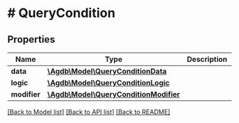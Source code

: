 # # QueryCondition

## Properties

Name | Type | Description | Notes
------------ | ------------- | ------------- | -------------
**data** | [**\Agdb\Model\QueryConditionData**](QueryConditionData.md) |  |
**logic** | [**\Agdb\Model\QueryConditionLogic**](QueryConditionLogic.md) |  |
**modifier** | [**\Agdb\Model\QueryConditionModifier**](QueryConditionModifier.md) |  |

[[Back to Model list]](../../README.md#models) [[Back to API list]](../../README.md#endpoints) [[Back to README]](../../README.md)
